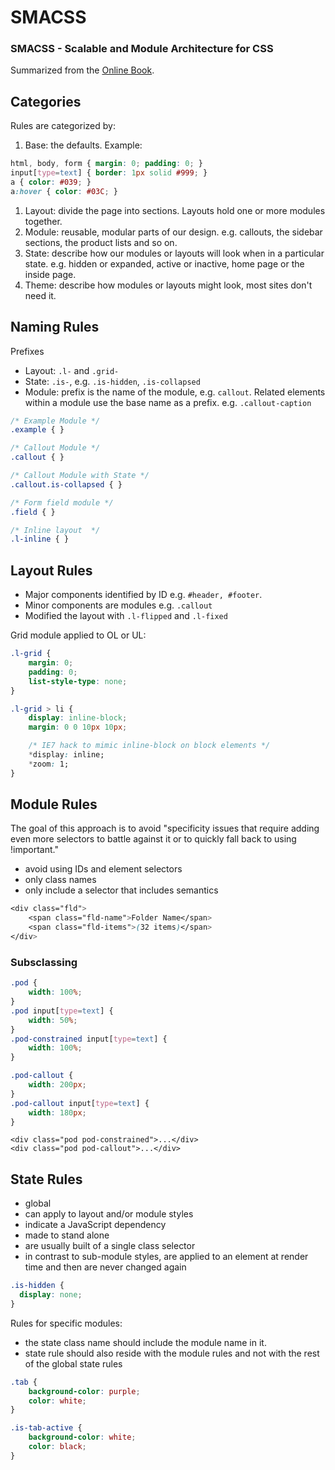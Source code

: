 # SMACSS

### SMACSS - Scalable and Module Architecture for CSS

Summarized from the [Online Book](https://smacss.com/).

## Categories

Rules are categorized by:

1. Base: the defaults. Example:

```css
html, body, form { margin: 0; padding: 0; }
input[type=text] { border: 1px solid #999; }
a { color: #039; }
a:hover { color: #03C; }
```

1. Layout: divide the page into sections. Layouts hold one or more modules together.
2. Module: reusable, modular parts of our design. e.g. callouts, the sidebar sections, the product lists and so on.
3. State: describe how our modules or layouts will look when in a particular state. e.g. hidden or expanded, active or inactive, home page or the inside page.
4. Theme: describe how modules or layouts might look, most sites don't need it.

## Naming Rules

Prefixes

* Layout: `.l-` and `.grid-`
* State: `.is-`, e.g. `.is-hidden`, `.is-collapsed`
* Module: prefix is the name of the module, e.g. `callout`. Related elements within a module use the base name as a prefix. e.g. `.callout-caption`

```css
/* Example Module */
.example { }

/* Callout Module */
.callout { }

/* Callout Module with State */
.callout.is-collapsed { }

/* Form field module */
.field { }

/* Inline layout  */
.l-inline { }
```

## Layout Rules

* Major components identified by ID e.g. `#header, #footer`.
* Minor components are modules e.g. `.callout`
* Modified the layout with `.l-flipped` and `.l-fixed`

Grid module applied to OL or UL:

```css
.l-grid {
    margin: 0;
    padding: 0;
    list-style-type: none;
}

.l-grid > li {
    display: inline-block;
    margin: 0 0 10px 10px;

    /* IE7 hack to mimic inline-block on block elements */
    *display: inline;
    *zoom: 1;
}
```

## Module Rules

The goal of this approach is to avoid "specificity issues that require adding even more selectors to battle against it or to quickly fall back to using !important."

* avoid using IDs and element selectors
* only class names
* only include a selector that includes semantics

```css
<div class="fld">
    <span class="fld-name">Folder Name</span>
    <span class="fld-items">(32 items)</span>
</div>
```

### Subsclassing

```css
.pod {
    width: 100%;
}
.pod input[type=text] {
    width: 50%;
}
.pod-constrained input[type=text] {
    width: 100%;
}

.pod-callout {
    width: 200px;
}
.pod-callout input[type=text] {
    width: 180px;
}
```

```markup
<div class="pod pod-constrained">...</div>
<div class="pod pod-callout">...</div>
```

## State Rules

* global
* can apply to layout and/or module styles
* indicate a JavaScript dependency
* made to stand alone
* are usually built of a single class selector
* in contrast to sub-module styles, are applied to an element at render time and then are never changed again

```css
.is-hidden {
  display: none;
}
```

Rules for specific modules:

* the state class name should include the module name in it.
* state rule should also reside with the module rules and not with the rest of the global state rules

```css
.tab {
    background-color: purple;
    color: white;
}

.is-tab-active {
    background-color: white;
    color: black;
}
```

